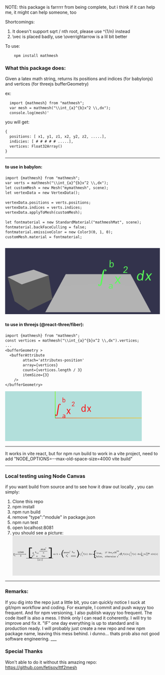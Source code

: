 NOTE: 
this package is farrrrr from being complete, but i think if it can help me, it might can help someone, too

Shortcomings:
1. It doesn't support sqrt / nth root, please use ^(1/n) instead  
2. \vec is placed badly, use \overrightarrow is a lil bit better

To use:

        npm install mathmesh


<h3>What this package does:</h3>

Given a latex math string, returns its positions and indices (for babylonjs)  and vertices (for threejs bufferGeometry) 

ex:

      import {mathmesh} from "mathmesh";
      var mesh = mathmesh("\\int_{a}^{b}x^2 \\,dx");
      console.log(mesh)'

you will get:

    {
      positions: [ x1, y1, z1, x2, y2, z2, .....],
      indicies: [ # # # # # .....],
      vertices: Float32Array()
    }

___

<h4>to use in babylon:</h4>

    import {mathmesh} from "mathmesh";
    var verts = mathmesh("\\int_{a}^{b}x^2 \\,dx");
    let customMesh = new Mesh("mymathmesh", scene);
    let vertexData = new VertexData();

    vertexData.positions = verts.positions;
    vertexData.indices = verts.indices;
    vertexData.applyToMesh(customMesh);

    let fontmaterial = new StandardMaterial("mathmeshMat", scene);
    fontmaterial.backFaceCulling = false;
    fontmaterial.emissiveColor = new Color3(0, 1, 0);
    customMesh.material = fontmaterial;

![alt text](https://github.com/cyavictor88/mathmesh/blob/master/pics/example_babylon.png?raw=true)
---
<h4>to use in threejs (@react-three/fiber):</h4>

    import {mathmesh} from "mathmesh";
    const vertices = mathmesh("\\int_{a}^{b}x^2 \\,dx").vertices;
    ...
    <bufferGeometry >
      <bufferAttribute
            attach='attributes-position'
            array={vertices}
            count={vertices.length / 3}
            itemSize={3}
        /> 
    </bufferGeometry>

![alt text](https://github.com/cyavictor88/mathmesh/blob/master/pics/example_threejs.png?raw=true)
___




It works in vite react, but for npm run build to work in a vite project, need to add "NODE_OPTIONS=--max-old-space-size=4000 vite build" 

___


<h3>Local testing using Node Canvas</h3>


if you want build from source and to see how it draw out locally , you can simply:

1. Clone this repo
2. npm install
3. npm run build
4. remove "type":"module" in package.json
5. npm run test
6. open localhost:8081
7. you should see a picture:
![alt text](https://github.com/cyavictor88/mathmesh/blob/master/pics/example_nodecanvas.png?raw=true)

___

<h3>Remarks:</h3>
If you dig into the repo just a little bit, you can quickly notice I suck at git/npm workflow and coding. For example, I commit and push wayyy too frequent. And for npm versioning, I also publish wayyy too frequent. The code itself is also a mess. I think only I can read it coherently. I will try to improve and fix it. "IF" one day everything is up to standard and is production ready. I will probably just create a new repo and new npm package name, leaving this mess behind. i dunno... thats prob also not good software engineering. 
___


<h3>Special Thanks</h3>

Won't able to do it without this amazing repo: https://github.com/fetisov/ttf2mesh
